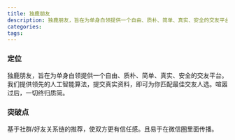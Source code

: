 ```yaml
---
title: 独鹿朋友
description: 独鹿朋友，旨在为单身白领提供一个自由、质朴、简单、真实、安全的交友平台。我们提供领先的人工智能算法，提交真实资料，即可为你匹配最佳交友人选。喧嚣过后，一切终归质简。
categories:
tags:
---
```




### 定位

独鹿朋友，旨在为单身白领提供一个自由、质朴、简单、真实、安全的交友平台。我们提供领先的人工智能算法，提交真实资料，即可为你匹配最佳交友人选。喧嚣过后，一切终归质简。

### 突破点

基于社群/好友关系链的推荐，使双方更有信任感。且易于在微信圈里面传播。

